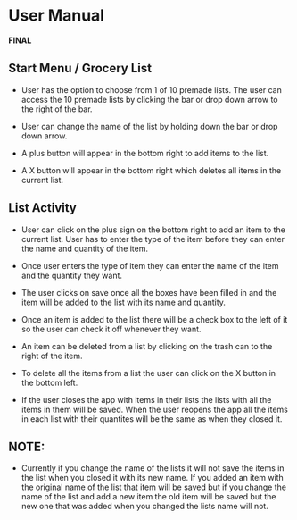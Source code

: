 # User Manual
**FINAL** 

## Start Menu / Grocery List

- User has the option to choose from 1 of 10 premade lists. The user can access the 10 premade lists by clicking the bar or drop down arrow to the right of the bar.

- User can change the name of the list by holding down the bar or drop down arrow.

- A plus button will appear in the bottom right to add items to the list.

- A X button will appear in the bottom right which deletes all items in the current list.

## List Activity

- User can click on the plus sign on the bottom right to add an item to the current list. User has to enter the type of the item before they can enter the name and quantity of the    item.

- Once user enters the type of item they can enter the name of the item and the quantity they want. 

- The user clicks on save once all the boxes have been filled in and the item will be added to the list with its name and quantity. 

- Once an item is added to the list there will be a check box to the left of it so the user can check it off whenever they want. 

- An item can be deleted from a list by clicking on the trash can to the right of the item. 

- To delete all the items from a list the user can click on the X button in the bottom left. 

- If the user closes the app with items in their lists the lists with all the items in them will be saved. When the user reopens the app all the items in each list with their quantites will be the same as when they closed it.

## NOTE:
- Currently if you change the name of the lists it will not save the items in the list when you closed it with its new name. If you added an item with the original name of the list that item will be saved but if you change the name of the list and add a new item the old item will be saved but the new one that was added when you changed the lists name will not. 